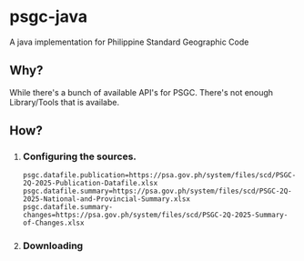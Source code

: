 # psgc-java
A java implementation for Philippine Standard Geographic Code


## Why? 
While there's a bunch of available API's for PSGC. 
There's not enough Library/Tools that is availabe. 

## How? 
1. ### Configuring the sources.
    ```application.properties
    psgc.datafile.publication=https://psa.gov.ph/system/files/scd/PSGC-2Q-2025-Publication-Datafile.xlsx
    psgc.datafile.summary=https://psa.gov.ph/system/files/scd/PSGC-2Q-2025-National-and-Provincial-Summary.xlsx
    psgc.datafile.summary-changes=https://psa.gov.ph/system/files/scd/PSGC-2Q-2025-Summary-of-Changes.xlsx
    ```
2.  ### Downloading 